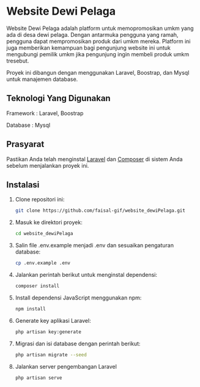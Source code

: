 # Website Dewi Pelaga

Website Dewi Pelaga adalah platform untuk memopromosikan umkm yang ada di desa dewi pelaga. Dengan antarmuka pengguna yang ramah, pengguna dapat mempromosikan produk dari umkm mereka. Platform ini juga memberikan kemampuan bagi pengunjung website ini untuk mengubungi pemilik umkm jika pengunjung ingin membeli produk umkm tresebut. 

Proyek ini dibangun dengan menggunakan Laravel, Boostrap, dan Mysql untuk manajemen database.
## Teknologi Yang Digunakan 

Framework : Laravel, Boostrap

Database : Mysql

## Prasyarat

Pastikan Anda telah menginstal [Laravel](https://laravel.com/) dan [Composer](https://getcomposer.org/) di sistem Anda sebelum menjalankan proyek ini.

## Instalasi

1. Clone repositori ini:

   ```bash
   git clone https://github.com/faisal-gif/website_dewiPelaga.git
   ```
   
2. Masuk ke direktori proyek:

   ```bash
   cd website_dewiPelaga
   ```

3. Salin file .env.example menjadi .env dan sesuaikan pengaturan database:

   ```bash
   cp .env.example .env
   ```

4. Jalankan perintah berikut untuk menginstal dependensi:

   ```bash
   composer install
   ```

5. Install dependensi JavaScript menggunakan npm:

   ```bash
   npm install
   ```

6. Generate key aplikasi Laravel:

   ```bash
   php artisan key:generate
   ```
7. Migrasi dan isi database dengan perintah berikut:

   ```bash
   php artisan migrate --seed
   ```

8. Jalankan server pengembangan Laravel

   ```bash
   php artisan serve
   ```
